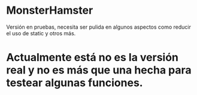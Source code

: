 # MonsterHamster
Versión en pruebas, necesita ser pulida en algunos aspectos como reducir el uso de static y otros más.

# Actualmente está no es la versión real y no es más que una hecha para testear algunas funciones.
